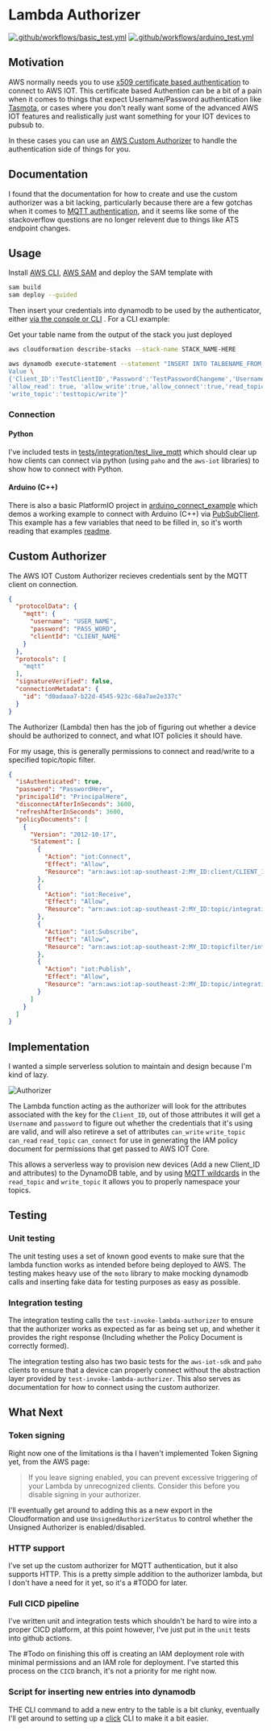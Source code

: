 # Lambda Authorizer

[![.github/workflows/basic_test.yml](https://github.com/SrzStephen/python-aws-iot-custom-authorizer/actions/workflows/basic_test.yml/badge.svg?branch=main)](https://github.com/SrzStephen/python-aws-iot-custom-authorizer/actions/workflows/basic_test.yml)
[![.github/workflows/arduino_test.yml](https://github.com/SrzStephen/python-aws-iot-custom-authorizer/actions/workflows/arduino_test.yml/badge.svg)](https://github.com/SrzStephen/python-aws-iot-custom-authorizer/actions/workflows/arduino_test.yml)
## Motivation

AWS normally needs you to
use [x509 certificate based authentication](https://docs.aws.amazon.com/iot/latest/developerguide/x509-client-certs.html)
to connect to AWS IOT. This certificate based Authention can be a bit of a pain when it comes to things that expect
Username/Password authentication like [Tasmota](https://tasmota.github.io/docs/AWS-IoT/#1-prerequisites), or cases
where you don't really want some of the advanced AWS IOT features and realistically just want something for your IOT
devices to pubsub to.

In these cases you can use
an [AWS Custom Authorizer](https://docs.aws.amazon.com/iot/latest/developerguide/custom-authentication.html)
to handle the authentication side of things for you.

## Documentation

I found that the documentation for how to create and use the custom authorizer was a bit lacking, particularly because
there are a few gotchas when it comes
to [MQTT authentication](https://docs.aws.amazon.com/iot/latest/developerguide/custom-auth.html),
and it seems like some of the stackoverflow questions are no longer relevent due to things like ATS endpoint changes.

## Usage

Install [AWS CLI](https://docs.aws.amazon.com/cli/latest/userguide/getting-started-install.html),
[AWS SAM](https://docs.aws.amazon.com/serverless-application-model/latest/developerguide/serverless-sam-cli-install.html)
and deploy the SAM template with

```zsh
sam build
sam deploy --guided
````

Then insert your credentials into dynamodb to be used by the authenticator,
either [via the console or CLI](https://docs.aws.amazon.com/amazondynamodb/latest/developerguide/getting-started-step-2.html)
.
For a CLI example:

Get your table name from the output of the stack you just deployed

```zsh
aws cloudformation describe-stacks --stack-name STACK_NAME-HERE
```

```zsh
aws dynamodb execute-statement --statement "INSERT INTO TALBENAME_FROM_PREVIOUS \
Value \
{'Client_ID':'TestClientID','Password':'TestPasswordChangeme','Username':'TestUserChangeMe', 
'allow_read': true, 'allow_write':true,'allow_connect':true,'read_topic':'testopic/read',
'write_topic':'testtopic/write'}"
```

### Connection

#### Python

I've included tests in [tests/integration/test_live_mqtt](tests/integration/test_live_mqtt.py) which should clear up how
clients can connect via python
(using `paho` and the `aws-iot` libraries) to show how to connect with Python.

#### Arduino (C++)

There is also a basic PlatformIO project in [arduino_connect_example](arduino_connect_example) which demos a working
example to connect with Arduino (C++) via [PubSubClient](https://pubsubclient.knolleary.net/). This example has a few
variables that need to be filled in, so it's worth reading that examples [readme](arduino_connect_example/README.md).

## Custom Authorizer

The AWS IOT Custom Authorizer recieves credentials sent by the MQTT client on connection.

```json
{
  "protocolData": {
    "mqtt": {
      "username": "USER_NAME",
      "password": "PASS_WORD",
      "clientId": "CLIENT_NAME"
    }
  },
  "protocols": [
    "mqtt"
  ],
  "signatureVerified": false,
  "connectionMetadata": {
    "id": "d0adaaa7-b22d-4545-923c-68a7ae2e337c"
  }
}
```
The Authorizer (Lambda) then has the job of figuring out whether a device should be authorized to connect, and what
IOT policies it should have.

For my usage, this is generally permissions to connect and read/write to a specified topic/topic filter.

```json
{
  "isAuthenticated": true,
  "password": "PasswordHere",
  "principalId": "PrincipalHere",
  "disconnectAfterInSeconds": 3600,
  "refreshAfterInSeconds": 3600,
  "policyDocuments": [
    {
      "Version": "2012-10-17",
      "Statement": [
        {
          "Action": "iot:Connect",
          "Effect": "Allow",
          "Resource": "arn:aws:iot:ap-southeast-2:MY_ID:client/CLIENT_ID"
        },
        {
          "Action": "iot:Receive",
          "Effect": "Allow",
          "Resource": "arn:aws:iot:ap-southeast-2:MY_ID:topic/integration/cbb38fe8/read"
        },
        {
          "Action": "iot:Subscribe",
          "Effect": "Allow",
          "Resource": "arn:aws:iot:ap-southeast-2:MY_ID:topicfilter/integration/cbb38fe8/read"
        },
        {
          "Action": "iot:Publish",
          "Effect": "Allow",
          "Resource": "arn:aws:iot:ap-southeast-2:MY_ID:topic/integration/cbb38fe8/write"
        }
      ]
    }
  ]
}
```

## Implementation

I wanted a simple serverless solution to maintain and design because I'm kind of lazy.

![Authorizer](docs/authorizer_example.png)

The Lambda function acting as the authorizer will look for the attributes associated with the key for the `Client_ID`,
out of those attributes it will get a `Username` and `password` to figure out whether the credentials that it's using
are valid, and will also retireve a set of attributes `can_write` `write_topic` `can_read` `read_topic` `can_connect`
for use in generating the IAM policy document for permissions that get passed to AWS IOT Core.

This allows a serverless way to provision new devices (Add a new Client_ID and attributes) to the DynamoDB table,
and by using [MQTT wildcards](https://www.hivemq.com/blog/mqtt-essentials-part-5-mqtt-topics-best-practices/) in the
`read_topic` and `write_topic` it allows you to properly namespace your topics.

## Testing

### Unit testing

The unit testing uses a set of known good events to make sure that the lambda function works as intended before being
deployed to AWS. The testing makes heavy use of the `moto` library to make mocking dynamodb calls and inserting fake
data for testing purposes as easy as possible.

### Integration testing

The integration testing calls the `test-invoke-lambda-authorizer` to ensure that the authorizer works as expected as
far as being set up, and whether it provides the right response (Including whether the Policy Document is correctly
formed).

The integration testing also has two basic tests for the `aws-iot-sdk` and `paho` clients to ensure that a device
can properly connect without the abstraction layer provided by `test-invoke-lambda-authorizer`. This also serves as
documentation for how to connect using the custom authorizer.

## What Next

### Token signing

Right now one of the limitations is tha I haven't implemented Token Signing yet, from the AWS page:
> If you leave signing enabled, you can prevent excessive triggering of your Lambda by unrecognized clients. Consider
> this before you disable signing in your authorizer.

I'll eventually get around to adding this as a new export in the Cloudformation and use `UnsignedAuthorizerStatus` to
control whether the Unsigned Authorizer is enabled/disabled.

### HTTP support

I've set up the custom authorizer for MQTT authentication, but it also supports HTTP. This is a pretty simple addition
to the authorizer lambda, but I don't have a need for it yet, so it's a #TODO for later.

### Full CICD pipeline

I've written unit and integration tests which shouldn't be hard to wire into a proper CICD platform, at this point
however, I've just put in the `unit` tests into github actions.

The #Todo on finishing this off is creating an IAM deployment role with minimal permissions and
an IAM role for deployment. I've started this process on the `CICD` branch, it's not a priority for me
right now.

### Script for inserting new entries into dynamodb

THE CLI command to add a new entry to the table is a bit clunky, eventually I'll get around to setting up a
[click](https://click.palletsprojects.com/en/8.1.x/) CLI to make it a bit easier.